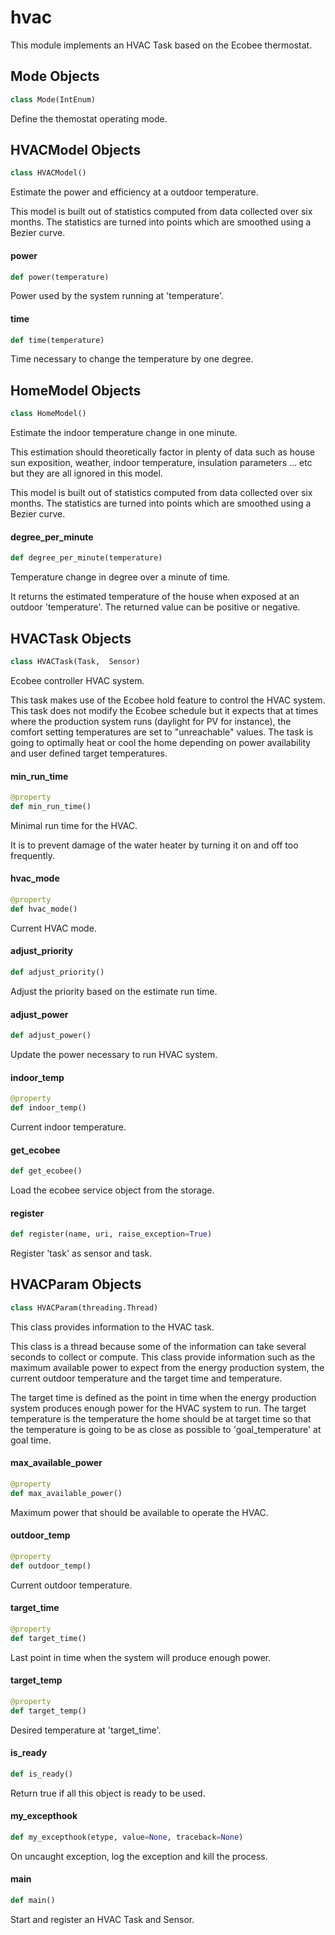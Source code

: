 <a id="hvac"></a>

# hvac

This module implements an HVAC Task based on the Ecobee thermostat.

<a id="hvac.Mode"></a>

## Mode Objects

```python
class Mode(IntEnum)
```

Define the themostat operating mode.

<a id="hvac.HVACModel"></a>

## HVACModel Objects

```python
class HVACModel()
```

Estimate the power and efficiency at a outdoor temperature.

This model is built out of statistics computed from data collected over six
months. The statistics are turned into points which are smoothed using a
Bezier curve.

<a id="hvac.HVACModel.power"></a>

#### power

```python
def power(temperature)
```

Power used by the system running at 'temperature'.

<a id="hvac.HVACModel.time"></a>

#### time

```python
def time(temperature)
```

Time necessary to change the temperature by one degree.

<a id="hvac.HomeModel"></a>

## HomeModel Objects

```python
class HomeModel()
```

Estimate the indoor temperature change in one minute.

This estimation should theoretically factor in plenty of data such as house
sun exposition, weather, indoor temperature, insulation parameters ... etc
but they are all ignored in this model.

This model is built out of statistics computed from data collected over six
months. The statistics are turned into points which are smoothed using a
Bezier curve.

<a id="hvac.HomeModel.degree_per_minute"></a>

#### degree\_per\_minute

```python
def degree_per_minute(temperature)
```

Temperature change in degree over a minute of time.

It returns the estimated temperature of the house when exposed at an
outdoor 'temperature'. The returned value can be positive or negative.

<a id="hvac.HVACTask"></a>

## HVACTask Objects

```python
class HVACTask(Task,  Sensor)
```

Ecobee controller HVAC system.

This task makes use of the Ecobee hold feature to control the HVAC
system. This task does not modify the Ecobee schedule but it expects that
at times where the production system runs (daylight for PV for instance),
the comfort setting temperatures are set to "unreachable" values. The task
is going to optimally heat or cool the home depending on power availability
and user defined target temperatures.

<a id="hvac.HVACTask.min_run_time"></a>

#### min\_run\_time

```python
@property
def min_run_time()
```

Minimal run time for the HVAC.

It is to prevent damage of the water heater by turning it on and off
too frequently.

<a id="hvac.HVACTask.hvac_mode"></a>

#### hvac\_mode

```python
@property
def hvac_mode()
```

Current HVAC mode.

<a id="hvac.HVACTask.adjust_priority"></a>

#### adjust\_priority

```python
def adjust_priority()
```

Adjust the priority based on the estimate run time.

<a id="hvac.HVACTask.adjust_power"></a>

#### adjust\_power

```python
def adjust_power()
```

Update the power necessary to run HVAC system.

<a id="hvac.HVACTask.indoor_temp"></a>

#### indoor\_temp

```python
@property
def indoor_temp()
```

Current indoor temperature.

<a id="hvac.get_ecobee"></a>

#### get\_ecobee

```python
def get_ecobee()
```

Load the ecobee service object from the storage.

<a id="hvac.register"></a>

#### register

```python
def register(name, uri, raise_exception=True)
```

Register 'task' as sensor and task.

<a id="hvac.HVACParam"></a>

## HVACParam Objects

```python
class HVACParam(threading.Thread)
```

This class provides information to the HVAC task.

This class is a thread because some of the information can take several
seconds to collect or compute. This class provide information such as the
maximum available power to expect from the energy production system, the
current outdoor temperature and the target time and temperature.

The target time is defined as the point in time when the energy production
system produces enough power for the HVAC system to run. The target
temperature is the temperature the home should be at target time so that
the temperature is going to be as close as possible to 'goal_temperature'
at goal time.

<a id="hvac.HVACParam.max_available_power"></a>

#### max\_available\_power

```python
@property
def max_available_power()
```

Maximum power that should be available to operate the HVAC.

<a id="hvac.HVACParam.outdoor_temp"></a>

#### outdoor\_temp

```python
@property
def outdoor_temp()
```

Current outdoor temperature.

<a id="hvac.HVACParam.target_time"></a>

#### target\_time

```python
@property
def target_time()
```

Last point in time when the system will produce enough power.

<a id="hvac.HVACParam.target_temp"></a>

#### target\_temp

```python
@property
def target_temp()
```

Desired temperature at 'target_time'.

<a id="hvac.HVACParam.is_ready"></a>

#### is\_ready

```python
def is_ready()
```

Return true if all this object is ready to be used.

<a id="hvac.my_excepthook"></a>

#### my\_excepthook

```python
def my_excepthook(etype, value=None, traceback=None)
```

On uncaught exception, log the exception and kill the process.

<a id="hvac.main"></a>

#### main

```python
def main()
```

Start and register an HVAC Task and Sensor.

